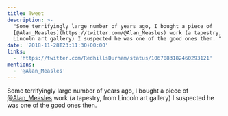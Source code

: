 ```yaml
---
title: Tweet
description: >-
  "Some terrifyingly large number of years ago, I bought a piece of
  [@Alan_Measles](https://twitter.com/@Alan_Measles) work (a tapestry, from
  Lincoln art gallery) I suspected he was one of the good ones then. "
date: '2018-11-28T23:11:30+00:00'
links:
  - 'https://twitter.com/RedhillsDurham/status/1067083182460293121'
mentions:
  - '@Alan_Measles'
---
```

Some terrifyingly large number of years ago, I bought a piece of [@Alan_Measles](https://twitter.com/@Alan_Measles) work (a tapestry, from Lincoln art gallery) I suspected he was one of the good ones then. 

